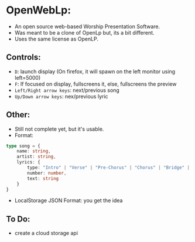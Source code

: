 # OpenWebLp:

- An open source web-based Worship Presentation Software.<br>
- Was meant to be a clone of OpenLp but, its a bit different.<br>
- Uses the same license as OpenLP.<br>

## Controls:

- `D`: launch display (On firefox, it will spawn on the left monitor using left=5000)<br>
- `F`: If focused on display, fullscreens it, else, fullscreens the preview<br>
- `Left/Right arrow keys`: next/previous song<br>
- `Up/Down arrow keys`: nex/previous lyric<br>


## Other:

- Still not complete yet, but it's usable.<br>
- Format:

```ts
type song = {
	name: string,
	artist: string,
	lyrics: {
		type: "Intro" | "Verse" | "Pre-Chorus" | "Chorus" | "Bridge" | "Tag" | "Ending",
		number: number,
		text: string
	}
}

```

- LocalStorage JSON Format:
  you get the idea

## To Do:

- create a cloud storage api
